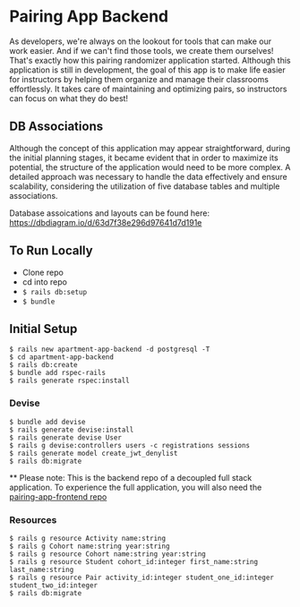 # Pairing App Backend
As developers, we're always on the lookout for tools that can make our work easier. And if we can't find those tools, we create them ourselves! That's exactly how this pairing randomizer application started. Although this application is still in development, the goal of this app is to make life easier for instructors by helping them organize and manage their classrooms effortlessly. It takes care of maintaining and optimizing pairs, so instructors can focus on what they do best!

## DB Associations
Although the concept of this application may appear straightforward, during the initial planning stages, it became evident that in order to maximize its potential, the structure of the application would need to be more complex. A detailed approach was necessary to handle the data effectively and ensure scalability, considering the utilization of five database tables and multiple associations.

Database assoications and layouts can be found here:
https://dbdiagram.io/d/63d7f38e296d97641d7d191e


## To Run Locally
- Clone repo
- cd into repo
- `$ rails db:setup`
- `$ bundle`

## Initial Setup
```
$ rails new apartment-app-backend -d postgresql -T
$ cd apartment-app-backend
$ rails db:create
$ bundle add rspec-rails
$ rails generate rspec:install
```

### Devise
```
$ bundle add devise
$ rails generate devise:install
$ rails generate devise User
$ rails g devise:controllers users -c registrations sessions
$ rails generate model create_jwt_denylist
$ rails db:migrate
```

** Please note: This is the backend repo of a decoupled full stack application. To experience the full application, you will also need the [pairing-app-frontend repo](https://github.com/LEARNAcademy/pairing-app-frontend)

### Resources
```
$ rails g resource Activity name:string
$ rails g Cohort name:string year:string
$ rails g resource Cohort name:string year:string
$ rails g resource Student cohort_id:integer first_name:string last_name:string
$ rails g resource Pair activity_id:integer student_one_id:integer student_two_id:integer
$ rails db:migrate
```
